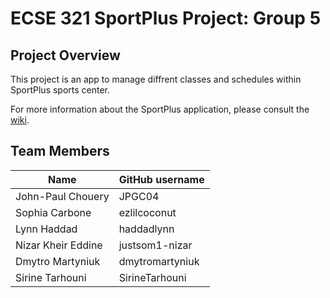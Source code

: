 # ECSE 321 SportPlus Project: Group 5

## Project Overview

This project is an app to manage diffrent classes and schedules within SportPlus sports center.

For more information about the SportPlus application, please consult the [wiki](../../wiki).

## Team Members

| Name          | GitHub username |
| ------------- | --------------- |
| John-Paul Chouery | JPGC04    |
| Sophia Carbone | ezlilcoconut       |
| Lynn Haddad | haddadlynn             |
| Nizar Kheir Eddine | justsom1-nizar             |
| Dmytro Martyniuk | dmytromartyniuk  |
| Sirine Tarhouni | SirineTarhouni             |
